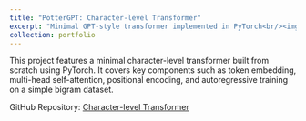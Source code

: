 ```yaml
---
title: "PotterGPT: Character-level Transformer"
excerpt: "Minimal GPT-style transformer implemented in PyTorch<br/><img src='/images/image (1).png'>"
collection: portfolio
---
```


This project features a minimal character-level transformer built from scratch using PyTorch. It covers key components such as token embedding, multi-head self-attention, positional encoding, and autoregressive training on a simple bigram dataset.

GitHub Repository: [Character-level Transformer](https://github.com/JigyanshuPati/Character-level-Transformer)